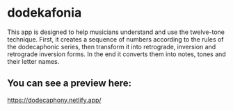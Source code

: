 # dodekafonia
This app is designed to help musicians understand and use the twelve-tone technique. First, it creates a sequence of numbers according to the rules of the dodecaphonic series, then transform it into retrograde, inversion and retrograde inversion forms. In the end it converts them into notes, tones and their letter names.

## You can see a preview here:
https://dodecaphony.netlify.app/
